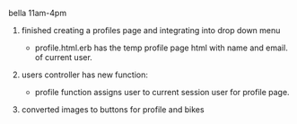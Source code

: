 bella
11am-4pm

1. finished creating a profiles page and integrating into drop down menu
    - profile.html.erb has the temp profile page html with name and email. of current user. 

2. users controller has new function:
    - profile function assigns user to current session user for profile page. 

3. converted images to buttons for profile and bikes
